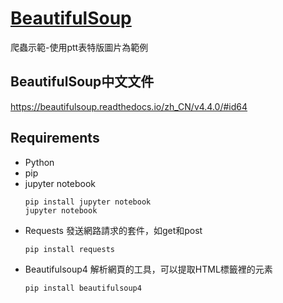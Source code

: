 # [BeautifulSoup](https://pypi.org/project/beautifulsoup4/)
爬蟲示範-使用ptt表特版圖片為範例

## BeautifulSoup中文文件
https://beautifulsoup.readthedocs.io/zh_CN/v4.4.0/#id64

## Requirements
 - Python
 - pip
 - jupyter notebook
     ```
     pip install jupyter notebook
     jupyter notebook
     ```
- Requests
    發送網路請求的套件，如get和post
     ```
     pip install requests
     ```
- Beautifulsoup4
    解析網頁的工具，可以提取HTML標籤裡的元素
     ```
     pip install beautifulsoup4
     ```
